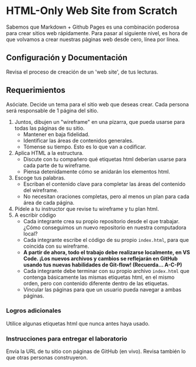 # HTML-Only Web Site from Scratch
Sabemos que Markdown + Github Pages es una combinación poderosa para crear sitios web rápidamente. Para pasar al siguiente nivel, es hora de que volvamos a crear nuestras páginas web desde cero, línea por línea.

## Configuración y Documentación
Revisa el proceso de creación de un 'web site', de tus lecturas.

## Requerimientos
Asóciate. Decide un tema para el sitio web que deseas crear. Cada persona será responsable de 1 página del sitio.

1. Juntos, dibujen un "wireframe" en una pizarra, que pueda usarse para todas las páginas de su sitio.
    - Mantener en baja fidelidad.
    - Identificar las áreas de contenidos generales.
    - Tómense su tiempo. Esto es lo que van a codificar.
1. Aplica HTML a la estructura.
    - Discute con tu compañero qué etiquetas html deberían usarse para cada parte de tu wireframe.
    - Piensa detenidamente cómo se anidarán los elementos html.
1. Escoge tus palabras.
    - Escriban el contenido clave para completar las áreas del contenido del wireframe.
    - No necesitan oraciones completas, pero al menos un plan para cada área de cada página.
1. Pídele a tu instructor que revise tu wireframe y tu plan html.
1. A escribir código
    - Cada integrante crea su propio repositorio desde el que trabajar. ¿Cómo conseguimos un nuevo repositorio en nuestra computadora local?
    - Cada integrante escribe el código de su propio `index.html`, para que coincida con su wireframe.
    - **A partir de ahora, todo el trabajo debe realizarse localmente, en VS Code. ¡Los nuevos archivos y cambios se reflejarán en GitHub usando tus nuevas habilidades de Git-flow! (Recuerda... A-C-P)**
    - Cada integrante debe terminar con su propio archivo `index.html` que contenga básicamente las mismas etiquetas html, en el mismo orden, pero con contenido diferente dentro de las etiquetas.
    - Vincular las páginas para que un usuario pueda navegar a ambas páginas.
  
### Logros adicionales
Utilice algunas etiquetas html que nunca antes haya usado.

### Instrucciones para entregar el laboratorio
Envía la URL de tu sitio con páginas de GitHub (en vivo). Revisa también lo que otras personas construyeron.
